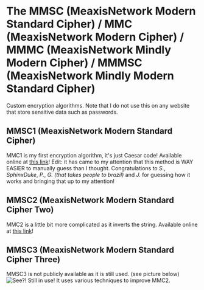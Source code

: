 # The MMSC (MeaxisNetwork Modern Standard Cipher) / MMC (MeaxisNetwork Modern Cipher) / MMMC (MeaxisNetwork Mindly Modern Cipher) / MMMSC (MeaxisNetwork Mindly Modern Standard Cipher)
Custom encryption algorithms. Note that I do not use this on any website that store sensitive data such as passwords.

## MMSC1 (MeaxisNetwork Modern Standard Cipher)
MMC1 is my first encryption algorithm, it's just Caesar code! Available online at [this link](https://meaxis.fr/projects/cipher)!
Edit: it has came to my attention that this method is WAY EASIER to manually guess than I thought. Congratulations to *S.*, *SphinxDuke*, *P.*, *G. (that takes people to brazil)* and *J.* for guessing how it works and bringing that up to my attention!

## MMSC2 (MeaxisNetwork Modern Standard Cipher Two)
MMC2 is a little bit more complicated as it inverts the string. Available online at [this link](https://meaxis.fr/projects/cipher/cipher2.php)!

## MMSC3 (MeaxisNetwork Modern Standard Cipher Three)
MMSC3 is not publicly available as it is still used. (see picture below)
![See?! Still in use!](https://meaxis.fr/snooy.jpg) 
It uses various techniques to improve MMC2. 
